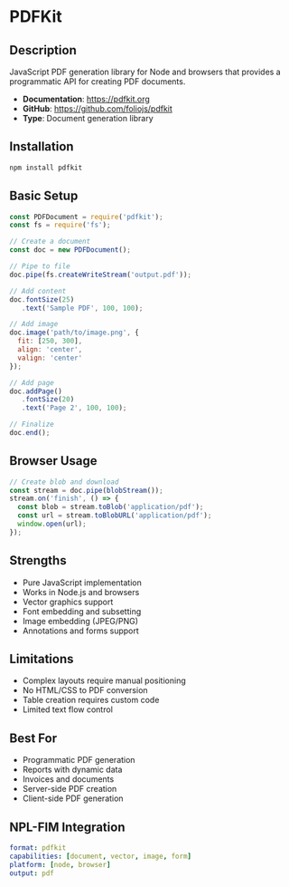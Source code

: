 # PDFKit

## Description
JavaScript PDF generation library for Node and browsers that provides a programmatic API for creating PDF documents.
- **Documentation**: https://pdfkit.org
- **GitHub**: https://github.com/foliojs/pdfkit
- **Type**: Document generation library

## Installation
```bash
npm install pdfkit
```

## Basic Setup
```javascript
const PDFDocument = require('pdfkit');
const fs = require('fs');

// Create a document
const doc = new PDFDocument();

// Pipe to file
doc.pipe(fs.createWriteStream('output.pdf'));

// Add content
doc.fontSize(25)
   .text('Sample PDF', 100, 100);

// Add image
doc.image('path/to/image.png', {
  fit: [250, 300],
  align: 'center',
  valign: 'center'
});

// Add page
doc.addPage()
   .fontSize(20)
   .text('Page 2', 100, 100);

// Finalize
doc.end();
```

## Browser Usage
```javascript
// Create blob and download
const stream = doc.pipe(blobStream());
stream.on('finish', () => {
  const blob = stream.toBlob('application/pdf');
  const url = stream.toBlobURL('application/pdf');
  window.open(url);
});
```

## Strengths
- Pure JavaScript implementation
- Works in Node.js and browsers
- Vector graphics support
- Font embedding and subsetting
- Image embedding (JPEG/PNG)
- Annotations and forms support

## Limitations
- Complex layouts require manual positioning
- No HTML/CSS to PDF conversion
- Table creation requires custom code
- Limited text flow control

## Best For
- Programmatic PDF generation
- Reports with dynamic data
- Invoices and documents
- Server-side PDF creation
- Client-side PDF generation

## NPL-FIM Integration
```yaml
format: pdfkit
capabilities: [document, vector, image, form]
platform: [node, browser]
output: pdf
```